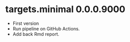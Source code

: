 # targets.minimal 0.0.0.9000

* First version
* Run pipeline on GitHub Actions.
* Add back Rmd report. 
